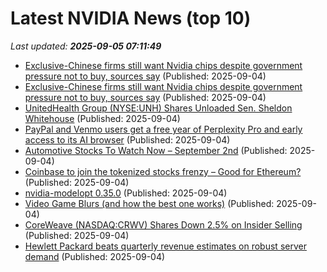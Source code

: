 # Latest NVIDIA News (top 10)
_Last updated: **2025-09-05 07:11:49**_

- [Exclusive-Chinese firms still want Nvidia chips despite government pressure not to buy, sources say](https://consent.yahoo.com/v2/collectConsent?sessionId=1_cc-session_9154fedf-6a6e-4793-beb2-d3b717e46f9b) (Published: 2025-09-04)
- [Exclusive-Chinese firms still want Nvidia chips despite government pressure not to buy, sources say](https://uk.finance.yahoo.com/news/exclusive-chinese-firms-still-want-070246624.html) (Published: 2025-09-04)
- [UnitedHealth Group (NYSE:UNH) Shares Unloaded Sen. Sheldon Whitehouse](https://www.etfdailynews.com/2025/09/04/unitedhealth-group-nyseunh-shares-unloaded-sen-sheldon-whitehouse/) (Published: 2025-09-04)
- [PayPal and Venmo users get a free year of Perplexity Pro and early access to its AI browser](https://www.madshrimps.be/news/paypal-and-venmo-users-get-a-free-year-of-perplexity-pro-and-early-access-to-its-ai-browser/) (Published: 2025-09-04)
- [Automotive Stocks To Watch Now – September 2nd](https://www.etfdailynews.com/2025/09/04/automotive-stocks-to-watch-now-september-2nd/) (Published: 2025-09-04)
- [Coinbase to join the tokenized stocks frenzy – Good for Ethereum?](https://ambcrypto.com/coinbase-to-join-the-tokenized-stocks-frenzy-good-for-ethereum/) (Published: 2025-09-04)
- [nvidia-modelopt 0.35.0](https://pypi.org/project/nvidia-modelopt/0.35.0/) (Published: 2025-09-04)
- [Video Game Blurs (and how the best one works)](https://blog.frost.kiwi/dual-kawase/) (Published: 2025-09-04)
- [CoreWeave (NASDAQ:CRWV) Shares Down 2.5% on Insider Selling](https://www.etfdailynews.com/2025/09/04/coreweave-nasdaqcrwv-shares-down-2-5-on-insider-selling/) (Published: 2025-09-04)
- [Hewlett Packard beats quarterly revenue estimates on robust server demand](https://economictimes.indiatimes.com/tech/technology/hewlett-packard-beats-quarterly-revenue-estimates-on-robust-server-demand/articleshow/123690543.cms) (Published: 2025-09-04)

